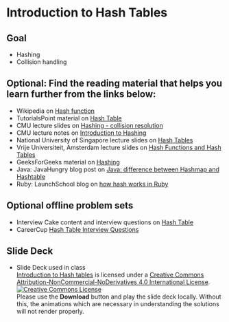 # Introduction to Hash Tables
## Goal
+ Hashing
+ Collision handling

## Optional: Find the reading material that helps you learn further from the links below:
+ Wikipedia on [Hash function](https://en.wikipedia.org/wiki/Hash_function)
+ TutorialsPoint material on [Hash Table](http://www.tutorialspoint.com/data_structures_algorithms/hash_data_structure.htm)
+ CMU lecture slides on [Hashing - collision resolution](http://www.cs.cmu.edu/~ab/15-121N11/lectures/lecture16.pdf)
+ CMU lecture notes on [Introduction to Hashing](http://www.cs.cmu.edu/~guna/15-123S11/Lectures/Lecture17.pdf)
+ National University of Singapore lecture slides on [Hash Tables](https://www.comp.nus.edu.sg/~ooiwt/tp/cs1102-0203-s1/lecture/10-hash.pdf)
+ Vrije Universiteit, Amsterdam lecture slides on [Hash Functions and Hash Tables](http://www.cs.vu.nl/~tcs/ds/lecture6.pdf)
+ GeeksForGeeks material on [Hashing](http://www.geeksforgeeks.org/hashing/)
+ Java: JavaHungry blog post on [Java: difference between Hashmap and Hashtable](http://javahungry.blogspot.com/2014/03/hashmap-vs-hashtable-difference-with-example-java-interview-questions.html)
+ Ruby: LaunchSchool blog on [how hash works in Ruby](https://launchschool.com/blog/how-the-hash-works-in-ruby)


## Optional offline problem sets
+ Interview Cake content and interview questions on [Hash Table](https://www.interviewcake.com/concept/java/hash-map)
+ CareerCup [Hash Table Interview Questions](https://www.careercup.com/page?pid=hash-table-interview-questions)

## Slide Deck
+ Slide Deck used in class</br>
<span xmlns:dct="http://purl.org/dc/terms/" property="dct:title"><a href="https://www.slideshare.net/secret/AkoftYp9HwIEpb">Introduction to Hash tables</a></span> is licensed under a <a rel="license" href="http://creativecommons.org/licenses/by-nc-nd/4.0/">Creative Commons Attribution-NonCommercial-NoDerivatives 4.0 International License</a>.</br>
<a rel="license" href="http://creativecommons.org/licenses/by-nc-nd/4.0/"><img alt="Creative Commons License" style="border-width:0" src="https://i.creativecommons.org/l/by-nc-nd/4.0/88x31.png" /></a><br /> Please use the <strong>Download</strong> button and play the slide deck locally. Without this, the animations which are necessary in understanding the solutions will not render properly.
